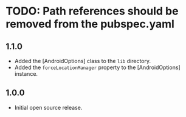 # TODO: Path references should be removed from the pubspec.yaml

## 1.1.0

- Added the [AndroidOptions] class to the `lib` directory.
- Added the `forceLocationManager` property to the [AndroidOptions] instance.

## 1.0.0

- Initial open source release.

